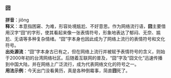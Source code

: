 <!-- 作者 Gemini 2.0 Flash Thinking Experimental 2025/02/22 -->  
### 囧  
**拼音**：jiǒng    
**释义**：本意指困窘、为难，形容处境尴尬、不好意思。作为网络流行语，**囧**主要借用汉字“囧”的字形，使其看起来像一张表情符号，形象地表达了郁闷、无奈、尴尬、无语等多种复杂情绪。“囧”字本身也因此成为了网络上流行的表情符号和文化符号。    
**出处源流**：“囧”字本身古已有之，但在网络上流行并被赋予表情符号的含义，则始于2000年初的台湾网络社区。后随着互联网的普及，“囧”字及“囧文化”迅速传播到中国大陆，并在网络上广泛流行，成为代表网络文化的符号之一。    
**用法示例**：今天出门没看黄历，真是各种倒霉事，简直**囧**死了。  

